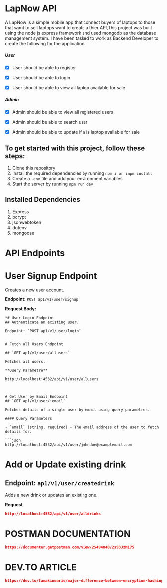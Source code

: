 # LapNow API
A LapNow is a simple mobile app that connect buyers of laptops to those that want to sell laptops want to create a thier API,This project was built using the node js express framework and used mongodb as the database management system..I have been tasked to work as Backend Developer to create the following for the application.

##### User
- [x] User should be able to register
- [x] User should be able to login
- [x] User should be able to view all laptop available for sale


##### Admin
- [x] Admin should be able to view all registered users
- [x] Admin should be able to search user 
- [x] Admin should be able to update if a is laptop available for sale


## To get started with this project, follow these steps:

1. Clone this repository
2. Install the required dependencies by running `npm i or inpm install`
3. Create a `.env` file and add your environment variables
4. Start the server by running `npm run dev`

## Installed Dependencies

1. Express
2. bcrypt
3. jsonwebtoken
4. dotenv
5. mongoose


# API Endpoints

# User Signup Endpoint

Creates a new user account.

**Endpoint:** `POST ap1/v1/user/signup`

**Request Body:**

```
*# User Login Endpoint
## Authenticate an existing user.

Endpoint: `POST ap1/v1/user/login`


# Fetch all Users Endpoint

## `GET ap1/v1/user/allusers`

Fetches all users.

**Query Parametre**

http://localhost:4532/api/v1/user/allusers

 

# Get User by Email Endpoint
## `GET ap1/v1/user/:email`

Fetches details of a single user by email using query parametres.

#### Query Parameters

- `email` (string, required) - The email address of the user to fetch details for.

```json
http://localhost:4532/api/v1/user/johndoe@examplemail.com
```


# Add or Update existing drink
## Endpoint: `ap1/v1/user/createdrink` 

Adds a new drink or updates an existing one.



**Request**
```json
http://localhost:4532/api/v1/user/alldrinks
```

# POSTMAN DOCUMENTATION
```json
https://documenter.getpostman.com/view/25494840/2s93JzM175
```

# DEV.TO ARTICLE
```json
https://dev.to/famakinwaris/major-difference-between-encryption-hashing-and-salting-4heg


